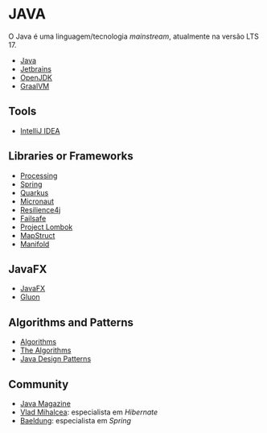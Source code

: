 # JAVA

O Java é uma linguagem/tecnologia _mainstream_, atualmente na versão LTS 17.

- [Java](https://www.oracle.com/java/ 'Java')
- [Jetbrains](https://www.jetbrains.com/ 'Jetbrains')
- [OpenJDK](https://jdk.java.net/ 'OpenJDK')
- [GraalVM](https://www.graalvm.org/ 'GraalVM')

## Tools

- [IntelliJ IDEA](jetbrains.com/idea/ 'IntelliJ IDEA')

## Libraries or Frameworks

- [Processing](https://processing.org/ 'Processing')
- [Spring](https://spring.io/ 'Spring')
- [Quarkus](https://quarkus.io/ 'Quarkus')
- [Micronaut](https://micronaut.io/ 'Micronaut')
- [Resilience4j](https://resilience4j.readme.io/ 'Resilience4j')
- [Failsafe](https://failsafe.dev/ 'Failsafe')
- [Project Lombok](https://projectlombok.org/ 'Project Lombok')
- [MapStruct](https://mapstruct.org/ 'MapStruct')
- [Manifold](http://manifold.systems/ 'Manifold')

## JavaFX

- [JavaFX](https://openjfx.io/ 'JavaFX')
- [Gluon](https://gluonhq.com/ 'Gluon')

## Algorithms and Patterns

- [Algorithms](https://algs4.cs.princeton.edu/ 'Algorithms')
- [The Algorithms](https://the-algorithms.com/ 'The Algorithms')
- [Java Design Patterns](https://java-design-patterns.com/ 'Java Design Patterns')

## Community

- [Java Magazine](https://blogs.oracle.com/javamagazine/ 'Java Magazine')
- [Vlad Mihalcea](https://vladmihalcea.com/ 'Vlad Mihalcea'): especialista em _Hibernate_
- [Baeldung](https://www.baeldung.com/ 'Baeldung'): especialista em _Spring_
